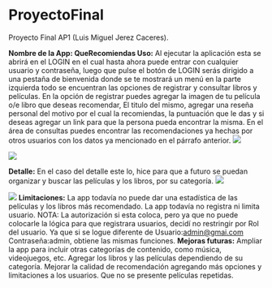 # ProyectoFinal
Proyecto Final AP1 (Luis Miguel Jerez Caceres).

**Nombre de la App: QueRecomiendas
Uso:**
Al ejecutar la aplicación esta se abrirá en el LOGIN en el cual hasta ahora puede entrar con cualquier usuario y contraseña, luego que pulse el botón de LOGIN serás dirigido a una pestaña de bienvenida donde se te mostrará un menú en la parte izquierda todo se encuentran las opciones de registrar y consultar libros y películas. 
En la opción de registrar puedes agregar la imagen de tu película o/e libro que deseas recomendar, El titulo del mismo, agregar una reseña personal del motivo por el cual la recomiendas, la puntuación que le das y si deseas agregar un link para que la persona pueda encontrar la misma.
En el área de consultas puedes encontrar las recomendaciones ya hechas por otros usuarios con los datos ya mencionado en el párrafo anterior.
![](https://i.postimg.cc/zGZYKNWP/Imagen1.png)

![](https://i.postimg.cc/XYjSQ8Hw/Imagen2.png)


**Detalle:** En el caso del detalle este lo, hice para que a futuro se puedan organizar y buscar las películas y los libros, por su categoría.
![](https://i.postimg.cc/T1fCfkW0/Imagen3.png)

![](https://i.postimg.cc/RhgQ9vmC/Imagen4.png)
**Limitaciones:**
La app todavía no puede dar una estadística de las películas y los libros más recomendado.
La app todavía no registra ni limita usuario. NOTA: La autorización si esta coloca, pero ya que no puede colocarle la lógica para que registrara usuarios, decidí no restringir por Rol del usuario. Ya que si se logue diferente de  Usuario:admin@gmai.com Contraseña:admin, obtiene las mismas funciones.
**Mejoras futuras:**
Ampliar la app para incluir otras categorías de contenido, como música, videojuegos, etc.
Agregar los libros y las películas dependiendo de su categoría.
Mejorar la calidad de recomendación agregando más opciones y limitaciones a los usuarios. 
Que no se presente películas repetidas.
